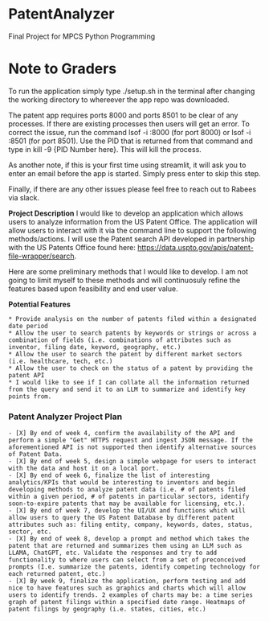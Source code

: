 # PatentAnalyzer
Final Project for MPCS Python Programming


# Note to Graders

To run the application simply type ./setup.sh in the terminal after changing the working directory to whereever the app repo was downloaded. 

The patent app requires ports 8000 and ports 8501 to be clear of any processes. If there are existing processes then users will get an error. To correct the issue, run the command lsof -i :8000 (for port 8000) or lsof -i :8501 (for port 8501). Use the PID that is returned from that command and type in kill -9 {PID Number here}. This will kill the process.

As another note, if this is your first time using streamlit, it will ask you to enter an email before the app is started. Simply press enter to skip this step.

Finally, if there are any other issues please feel free to reach out to Rabees via slack. 

**Project Description**
I would like to develop an application which allows users to analyze information from the US Patent Office. The application will allow users to interact with it via the command line to support the following methods/actions. I will use the Patent search API developed in partnership with the US Patents Office found here: https://data.uspto.gov/apis/patent-file-wrapper/search.

Here are some preliminary methods that I would like to develop. I am not going to limit myself to these methods and will continuosuly refine the features based upon feasibility and end user value.

**Potential Features**

    * Provide analysis on the number of patents filed within a designated date period
    * Allow the user to search patents by keywords or strings or across a combination of fields (i.e. combinations of attributes such as inventor, filing date, keyword, geography, etc.)
    * Allow the user to search the patent by different market sectors (i.e. healthcare, tech, etc.)
    * Allow the user to check on the status of a patent by providing the patent API
    * I would like to see if I can collate all the information returned from the query and send it to an LLM to summarize and identify key points from.


### Patent Analyzer Project Plan

    - [X] By end of week 4, confirm the availability of the API and perform a simple "Get" HTTPS request and ingest JSON message. If the aforementioned API is not supported then identify alternative sources of Patent Data.
    - [X] By end of week 5, design a simple webpage for users to interact with the data and host it on a local port.
    - [X] By end of week 6, finalize the list of interesting analytics/KPIs that would be interesting to inventors and begin developing methods to analyze patent data (i.e. # of patents filed within a given period, # of patents in particular sectors, identify soon-to-expire patents that may be available for licensing, etc.).
    - [X] By end of week 7, develop the UI/UX and functions which will allow users to query the US Patent Database by different patent attributes such as: filing entity, company, keywords, dates, status, sector, etc.
    - [X] By end of week 8, develop a prompt and method which takes the patent that are returned and summarizes them using an LLM such as LLAMA, ChatGPT, etc. Validate the responses and try to add functionality to where users can select from a set of preconceived prompts (I.e. summarize the patents, identify competing technology for each returned patent, etc.)
    - [X] By week 9, finalize the application, perform testing and add nice to have features such as graphics and charts which will allow users to identify trends. 2 examples of charts may be: a time series graph of patent filings within a specified date range. Heatmaps of patent filings by geography (i.e. states, cities, etc.)
    


